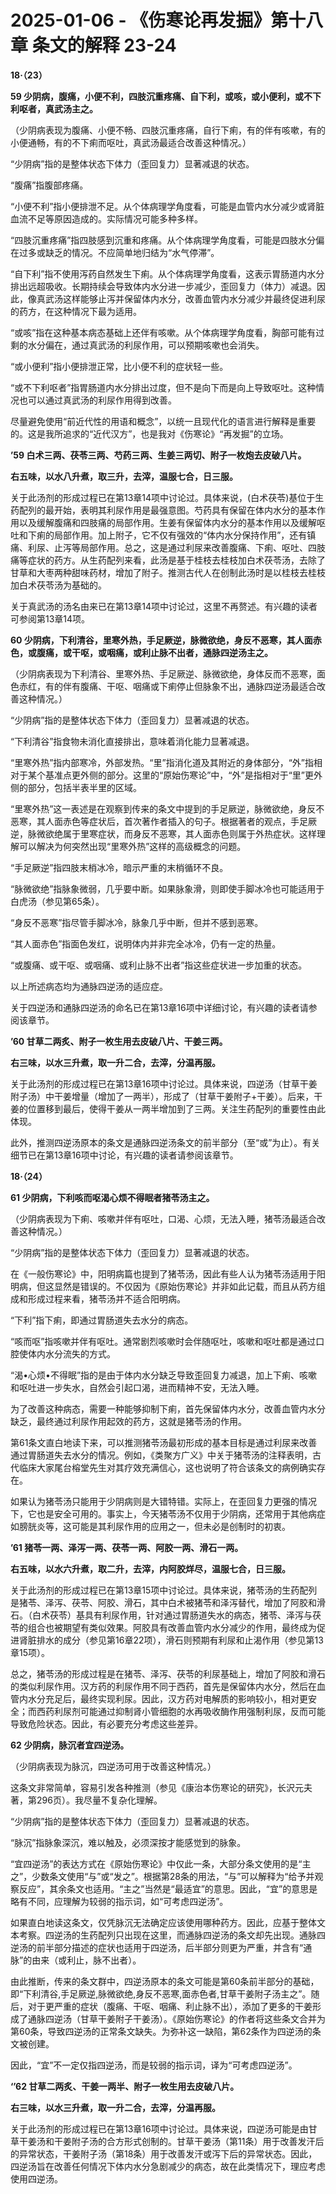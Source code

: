 # 2025-01-06 - 《伤寒论再发掘》第十八章 条文的解释 23-24

**18·（23）**

**59 少阴病，腹痛，小便不利，四肢沉重疼痛、自下利，或咳，或小便利，或不下利呕者，真武汤主之。**

（少阴病表现为腹痛、小便不畅、四肢沉重疼痛，自行下痢，有的伴有咳嗽，有的小便通畅，有的不下痢而呕吐，真武汤最适合改善这种情况。）

“少阴病”指的是整体状态下体力（歪回复力）显著减退的状态。

“腹痛”指腹部疼痛。

“小便不利”指小便排泄不足。从个体病理学角度看，可能是血管内水分减少或肾脏血流不足等原因造成的。实际情况可能多种多样。

“四肢沉重疼痛”指四肢感到沉重和疼痛。从个体病理学角度看，可能是四肢水分偏在过多或缺乏的情况。不应简单地归结为“水气停滞”。

“自下利”指不使用泻药自然发生下痢。从个体病理学角度看，这表示胃肠道内水分排出远超吸收。长期持续会导致体内水分进一步减少，歪回复力（体力）减退。因此，像真武汤这样能够止泻并保留体内水分，改善血管内水分减少并最终促进利尿的药方，在这种情况下最为适用。

“或咳”指在这种基本病态基础上还伴有咳嗽。从个体病理学角度看，胸部可能有过剩的水分偏在，通过真武汤的利尿作用，可以预期咳嗽也会消失。

“或小便利”指小便排泄正常，比小便不利的症状轻一些。

“或不下利呕者”指胃肠道内水分排出过度，但不是向下而是向上导致呕吐。这种情况也可以通过真武汤的利尿作用得到改善。

尽量避免使用“前近代性的用语和概念”，以统一且现代化的语言进行解释是重要的。这是我所追求的“近代汉方”，也是我对《伤寒论》“再发掘”的立场。

**’59 白术三两、茯苓三两、芍药三两、生姜三两切、附子一枚炮去皮破八片。**

**右五味，以水八升煮，取三升，去滓，温服七合，日三服。** 

关于此汤剂的形成过程已在第13章14项中讨论过。具体来说，(白术茯苓)基位于生药配列的最开始，表明其利尿作用是最强意图。芍药具有保留在体内水分的基本作用以及缓解腹痛和四肢痛的局部作用。生姜有保留体内水分的基本作用以及缓解呕吐和下痢的局部作用。加上附子，它不仅有强效的“体内水分保持作用”，还有镇痛、利尿、止泻等局部作用。总之，这是通过利尿来改善腹痛、下痢、呕吐、四肢痛等症状的药方。从生药配列来看，此汤是基于桂枝去桂枝加白术茯苓汤，去除了甘草和大枣两种甜味药材，增加了附子。推测古代人在创制此汤时是以桂枝去桂枝加白术茯苓汤为基础的。

关于真武汤的汤名由来已在第13章14项中讨论过，这里不再赘述。有兴趣的读者可参阅第13章14项。

**60 少阴病，下利清谷，里寒外热，手足厥逆，脉微欲绝，身反不恶寒，其人面赤色，或腹痛，或干呕，或咽痛，或利止脉不出者，通脉四逆汤主之。**

（少阴病表现为下利清谷、里寒外热、手足厥逆、脉微欲绝，身体反而不恶寒，面色赤红，有的伴有腹痛、干呕、咽痛或下痢停止但脉象不出，通脉四逆汤最适合改善这种情况。）

“少阴病”指的是整体状态下体力（歪回复力）显著减退的状态。

“下利清谷”指食物未消化直接排出，意味着消化能力显著减退。

“里寒外热”指内部寒冷，外部发热。“里”指消化道及其附近的身体部分，“外”指相对于某个基准点更外侧的部分。这里的“原始伤寒论”中，“外”是指相对于“里”更外侧的部分，包括半表半里的区域。

“里寒外热”这一表述是在观察到传来的条文中提到的手足厥逆，脉微欲绝，身反不恶寒，其人面赤色等症状后，首次著作者插入的句子。根据著者的观点，手足厥逆，脉微欲绝属于里寒症状，而身反不恶寒，其人面赤色则属于外热症状。这样理解可以解决为何突然出现“里寒外热”这样的高级概念的问题。

“手足厥逆”指四肢末梢冰冷，暗示严重的末梢循环不良。

“脉微欲绝”指脉象微弱，几乎要中断。如果脉象滑，则即使手脚冰冷也可能适用于白虎汤（参见第65条）。

“身反不恶寒”指尽管手脚冰冷，脉象几乎中断，但并不感到恶寒。

“其人面赤色”指面色发红，说明体内并非完全冰冷，仍有一定的热量。

“或腹痛、或干呕、或咽痛、或利止脉不出者”指这些症状进一步加重的状态。

以上所述病态均为通脉四逆汤的适应症。

关于四逆汤和通脉四逆汤的命名已在第13章16项中详细讨论，有兴趣的读者请参阅该章节。

**’60 甘草二两炙、附子一枚生用去皮破八片、干姜三两。**

**右三味，以水三升煮，取一升二合，去滓，分温再服。**

关于此汤剂的形成过程已在第13章16项中讨论过。具体来说，四逆汤（甘草干姜附子汤）中干姜增量（增加了一两半），形成了（甘草干姜附子+干姜）。后来，干姜的位置移到最后，使得干姜从一两半增加到了三两。关注生药配列的重要性由此体现。

此外，推测四逆汤原本的条文是通脉四逆汤条文的前半部分（至“或”为止）。有关细节已在第13章16项中讨论，有兴趣的读者请参阅该章节。

**18·（24）**

**61 少阴病，下利咳而呕渴心烦不得眠者猪苓汤主之。**

（少阴病表现为下痢、咳嗽并伴有呕吐，口渴、心烦，无法入睡，猪苓汤最适合改善这种情况。）

“少阴病”指的是整体状态下体力（歪回复力）显著减退的状态。

在《一般伤寒论》中，阳明病篇也提到了猪苓汤，因此有些人认为猪苓汤适用于阳明病，但这显然是错误的。不仅因为《原始伤寒论》并非如此记载，而且从药方组成和形成过程来看，猪苓汤并不适合阳明病。

“下利”指下痢，即通过胃肠道失去水分的病态。

“咳而呕”指咳嗽并伴有呕吐。通常剧烈咳嗽时会伴随呕吐，咳嗽和呕吐都是通过口腔使体内水分流失的方式。

“渴•心烦•不得眠”指的是由于体内水分缺乏导致歪回复力减退，加上下痢、咳嗽和呕吐进一步失水，自然会引起口渴，进而精神不安，无法入睡。

为了改善这种病态，需要一种能够抑制下痢，首先保留体内水分，改善血管内水分缺乏，最终通过利尿作用起效的药方，这就是猪苓汤的作用。

第61条文直白地读下来，可以推测猪苓汤最初形成的基本目标是通过利尿来改善通过胃肠道失去水分的情况。例如，《类聚方广义》中关于猪苓汤的注释表明，古代临床大家尾台榕堂先生对其疗效充满信心，这也说明了符合该条文的病例确实存在。

如果认为猪苓汤只能用于少阴病则是大错特错。实际上，在歪回复力更强的情况下，它也是安全可用的。事实上，今天猪苓汤不仅用于少阴病，还常用于其他病症如膀胱炎等，这可能是其利尿作用的应用之一，但未必是创制时的初衷。

**’61 猪苓一两、泽泻一两、茯苓一两、阿胶一两、滑石一两。**

**右五味，以水六升煮，取二升，去滓，内阿胶烊尽，温服七合，日三服。**

关于此汤剂的形成过程已在第13章15项中讨论过。具体来说，猪苓汤的生药配列是猪苓、泽泻、茯苓、阿胶、滑石，其中白术被猪苓和泽泻替代，增加了阿胶和滑石。（白术茯苓）基具有利尿作用，针对通过胃肠道失水的病态，猪苓、泽泻与茯苓的组合也被期望有类似效果。阿胶具有改善血管内水分减少的作用，最终成为促进肾脏排水的成分（参见第16章22项），滑石则预期有利尿和止渴作用（参见第13章15项）。

总之，猪苓汤的形成过程是在猪苓、泽泻、茯苓的利尿基础上，增加了阿胶和滑石的类似利尿作用。汉方药的利尿作用不同于西药，首先是保留体内水分，然后在血管内水分充足后，最终实现利尿。因此，汉方药对电解质的影响较小，相对更安全；而西药利尿剂可能通过抑制肾小管细胞的水再吸收酶作用强制利尿，反而可能导致危险状态。因此，有必要充分考虑这些差异。

**62 少阴病，脉沉者宜四逆汤。**

（少阴病表现为脉沉，四逆汤可用于改善这种情况。）

这条文非常简单，容易引发各种推测（参见《康治本伤寒论的研究》，长沢元夫著，第296页）。我尽量不复杂化理解。

“少阴病”指的是整体状态下体力（歪回复力）显著减退的状态。

“脉沉”指脉象深沉，难以触及，必须深按才能感觉到的脉象。

“宜四逆汤”的表达方式在《原始伤寒论》中仅此一条，大部分条文使用的是“主之”，少数条文使用“与”或“发之”。根据第28条的用法，“与”可以解释为“给予并观察反应”，其余条文也适用。“主之”当然是“最适宜”的意思。因此，“宜”的意思是略有不同，应理解为较弱的指示词，如“可考虑四逆汤”。

如果直白地读这条文，仅凭脉沉无法确定应该使用哪种药方。因此，应基于整体文本考察。四逆汤的生药配列只出现在这里，而通脉四逆汤的条文却先出现。通脉四逆汤的前半部分描述的症状也适用于四逆汤，后半部分则更为严重，并含有“通脉”的由来（或利止，脉不出者）。

由此推断，传来的条文群中，四逆汤原本的条文可能是第60条前半部分的基础，即“下利清谷,手足厥逆,脉微欲绝,身反不恶寒,面赤色者,甘草干姜附子汤主之”。随后，对于更严重的症状（腹痛、干呕、咽痛、利止脉不出），添加了更多的干姜形成了通脉四逆汤（甘草干姜附子干姜汤）。《原始伤寒论》的作者将这些条文合并为第60条，导致四逆汤的正常条文缺失。为弥补这一缺陷，第62条作为四逆汤的条文被创建。

因此，“宜”不一定仅指四逆汤，而是较弱的指示词，译为“可考虑四逆汤”。

**‘’62 甘草二两炙、干姜一两半、附子一枚生用去皮破八片。**

**右三味，以水三升煮，取一升二合，去滓，分温再服。**

关于此汤剂的形成过程已在第13章16项中讨论过。具体来说，四逆汤可能是由甘草干姜汤和干姜附子汤的合方形式创制的。甘草干姜汤（第11条）用于改善发汗后的异常状态，干姜附子汤（第18条）用于改善发汗或泻下后的异常状态。因此，四逆汤旨在改善任何情况下体内水分急剧减少的病态，故在此类情况下，理应考虑使用四逆汤。